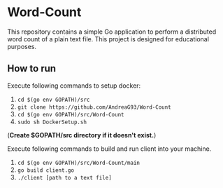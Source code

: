 # Word-Count
This repository contains a simple Go application to perform a distributed word count of a plain text file. This project is designed for educational purposes. 

## How to run

Execute following commands to setup docker:

1. `cd $(go env GOPATH)/src` 
2. `git clone https://github.com/AndreaG93/Word-Count`
3. `cd $(go env GOPATH)/src/Word-Count`
4. `sudo sh DockerSetup.sh`

(**Create $GOPATH/src directory if it doesn't exist.**)

Execute following commands to build and run client into your machine.

1. `cd $(go env GOPATH)/src/Word-Count/main` 
2. `go build client.go`
2. `./client [path to a text file]`
